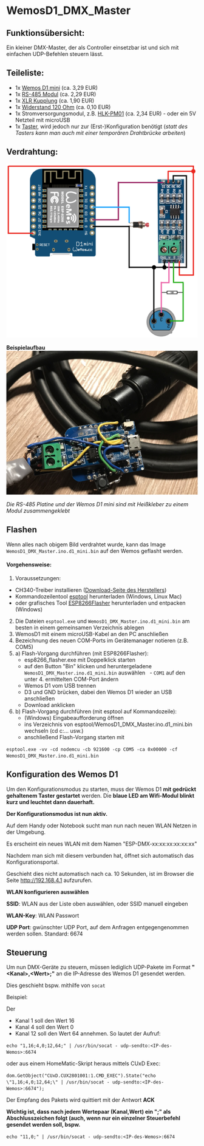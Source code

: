 # WemosD1_DMX_Master

## Funktionsübersicht:
Ein kleiner DMX-Master, der als Controller einsetzbar ist und sich mit einfachen UDP-Befehlen steuern lässt.

## Teileliste:
- 1x [Wemos D1 mini](http://www.ebay.de/itm/272271662681) (ca. 3,29 EUR)
- 1x [RS-485 Modul](http://www.ebay.de/itm/252712534559) (ca. 2,29 EUR)
- 1x [XLR Kupplung](http://www.ebay.de/itm/141649245340) (ca. 1,90 EUR)
- 1x [Widerstand 120 Ohm](http://www.ebay.de/itm/321505818922) (ca. 0,10 EUR)
- 1x Stromversorgungsmodul, z.B. [HLK-PM01](http://www.ebay.de/itm/272521453807) (ca. 2,34 EUR) - oder ein 5V Netzteil mit microUSB
- 1x [Taster](http://www.ebay.de/itm/263057910534), wird jedoch nur zur (Erst-)Konfiguration benötigt
(_statt des Tasters kann man auch mit einer temporären Drahtbrücke arbeiten_) 

## Verdrahtung:
![wiringLDR](Images/wiring.png)

**Beispielaufbau**
![Beispielaufbau](Images/beispielaufbau.jpg)

_Die RS-485 Platine und der Wemos D1 mini sind mit Heißkleber zu einem Modul zusammengeklebt_

## Flashen
Wenn alles nach obigem Bild verdrahtet wurde, kann das Image `WemosD1_DMX_Master.ino.d1_mini.bin` auf den Wemos geflasht werden.

#### Vorgehensweise:
1. Voraussetzungen:
  - CH340-Treiber installieren ([Download-Seite des Herstellers](https://wiki.wemos.cc/downloads))
  - Kommandozeilentool [esptool](https://github.com/igrr/esptool-ck/releases) herunterladen (Windows, Linux Mac) 
  - oder grafisches Tool [ESP8266Flasher](https://esp8266.ru/download/esp8266-utils/esp8266_flasher.zip) herunterladen und entpacken (Windows)
2. Die Dateien `esptool.exe` und `WemosD1_DMX_Master.ino.d1_mini.bin` am besten in einem gemeinsamen Verzeichnis ablegen
3. WemosD1 mit einem microUSB-Kabel an den PC anschließen
4. Bezeichnung des neuen COM-Ports im Gerätemanager notieren (z.B. COM5)
5. a) Flash-Vorgang durchführen (mit ESP8266Flasher):
    - esp8266_flasher.exe mit Doppelklick starten
    - auf den Button "Bin" klicken und heruntergeladene `WemosD1_DMX_Master.ino.d1_mini.bin` auswählen
    - ```COM1``` auf den unter 4. ermittelten COM-Port ändern
    - Wemos D1 vom USB trennen
    - D3 und GND brücken, dabei den Wemos D1 wieder an USB anschließen
    - Download anklicken
5. b) Flash-Vorgang durchführen (mit esptool auf Kommandozeile): 
    - (Windows) Eingabeaufforderung öffnen
    - ins Verzeichnis von esptool/WemosD1_DMX_Master.ino.d1_mini.bin wechseln (cd c:\... usw.)
    - anschließend Flash-Vorgang starten mit
  
`esptool.exe -vv -cd nodemcu -cb 921600 -cp COM5 -ca 0x00000 -cf WemosD1_DMX_Master.ino.d1_mini.bin`

## Konfiguration des Wemos D1
Um den Konfigurationsmodus zu starten, muss der Wemos D1 **mit gedrückt gehaltenem Taster gestartet** werden.
Die **blaue LED am Wifi-Modul blinkt kurz und leuchtet dann dauerhaft.**

**Der Konfigurationsmodus ist nun aktiv.**

Auf dem Handy oder Notebook sucht man nun nach neuen WLAN Netzen in der Umgebung. 

Es erscheint ein neues WLAN mit dem Namen "ESP-DMX-xx:xx:xx:xx:xx:xx"

Nachdem man sich mit diesem verbunden hat, öffnet sich automatisch das Konfigurationsportal.

Geschieht dies nicht automatisch nach ca. 10 Sekunden, ist im Browser die Seite http://192.168.4.1 aufzurufen.

**WLAN konfigurieren auswählen**

**SSID**: WLAN aus der Liste oben auswählen, oder SSID manuell eingeben

**WLAN-Key**: WLAN Passwort

**UDP Port**: gwünschter UDP Port, auf dem Anfragen entgegengenommen werden sollen. Standard: 6674

## Steuerung

Um nun DMX-Geräte zu steuern, müssen lediglich UDP-Pakete im Format **"\<Kanal\>,\<Wert\>;"** an die IP-Adresse des Wemos D1 gesendet werden.

Dies geschieht bspw. mithilfe von `socat`

Beispiel:

Der 
  - Kanal 1 soll den Wert 16
  - Kanal 4 soll den Wert 0
  - Kanal 12 soll den Wert 64
annehmen. So lautet der Aufruf:

`echo "1,16;4,0;12,64;" | /usr/bin/socat - udp-sendto:<IP-des-Wemos>:6674`

oder aus einem HomeMatic-Skript heraus mittels CUxD Exec:

`dom.GetObject("CUxD.CUX2801001:1.CMD_EXEC").State("echo \"1,16;4,0;12,64;\" | /usr/bin/socat - udp-sendto:<IP-des-Wemos>:6674");`

Der Empfang des Pakets wird quittiert mit der Antwort **ACK**

**Wichtig ist, dass nach jedem Wertepaar (Kanal,Wert) ein ";" als Abschlusszeichen folgt (auch, wenn nur ein einzelner Steuerbefehl gesendet werden soll, bspw.**

`echo "11,0;" | /usr/bin/socat - udp-sendto:<IP-des-Wemos>:6674`
